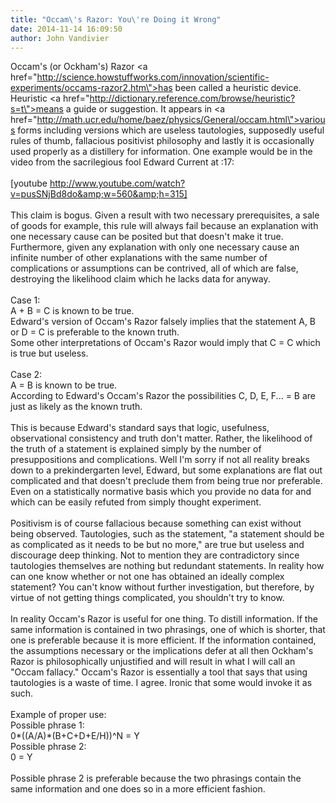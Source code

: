 ```yaml
---
title: "Occam\'s Razor: You\'re Doing it Wrong"
date: 2014-11-14 16:09:50
author: John Vandivier
---
```




Occam's (or Ockham's) Razor <a href=\"http://science.howstuffworks.com/innovation/scientific-experiments/occams-razor2.htm\">has been called a heuristic device</a>. Heuristic <a href=\"http://dictionary.reference.com/browse/heuristic?s=t\">means</a> a guide or suggestion. It appears in <a href=\"http://math.ucr.edu/home/baez/physics/General/occam.html\">various forms</a> including versions which are useless tautologies, supposedly useful rules of thumb, fallacious positivist philosophy and lastly it is occasionally used properly as a distillery for information. One example would be in the video from the sacrilegious fool Edward Current at :17:<br /><br />[youtube http://www.youtube.com/watch?v=pusSNjBd8do&amp;w=560&amp;h=315]<br /><br />This claim is bogus. Given a result with two necessary prerequisites, a sale of goods for example, this rule will always fail because an explanation with one necessary cause can be posited but that doesn't make it true. Furthermore, given any explanation with only one necessary cause an infinite number of other explanations with the same number of complications or assumptions can be contrived, all of which are false, destroying the likelihood claim which he lacks data for anyway.<br /><br />Case 1:<br />A + B = C is known to be true.<br />Edward's version of Occam's Razor falsely implies that the statement A, B or D = C is preferable to the known truth.<br />Some other interpretations of Occam's Razor would imply that C = C which is true but useless.<br /><br />Case 2:<br />A = B is known to be true.<br />According to Edward's Occam's Razor the possibilities C, D, E, F... = B are just as likely as the known truth.<br /><br />This is because Edward's standard says that logic, usefulness, observational consistency and truth don't matter. Rather, the likelihood of the truth of a statement is explained simply by the number of presuppositions and complications. Well I'm sorry if not all reality breaks down to a prekindergarten level, Edward, but some explanations are flat out complicated and that doesn't preclude them from being true nor preferable. Even on a statistically normative basis which you provide no data for and which can be easily refuted from simply thought experiment.<br /><br />Positivism is of course fallacious because something can exist without being observed. Tautologies, such as the statement, \"a statement should be as complicated as it needs to be but no more,\" are true but useless and discourage deep thinking. Not to mention they are contradictory since tautologies themselves are nothing but redundant statements. In reality how can one know whether or not one has obtained an ideally complex statement? You can't know without further investigation, but therefore, by virtue of not getting things complicated, you shouldn't try to know.<br /><br />In reality Occam's Razor is useful for one thing. To distill information. If the same information is contained in two phrasings, one of which is shorter, that one is preferable because it is more efficient. If the information contained, the assumptions necessary or the implications defer at all then Ockham's Razor is philosophically unjustified and will result in what I will call an \"Occam fallacy.\" Occam's Razor is essentially a tool that says that using tautologies is a waste of time. I agree. Ironic that some would invoke it as such.<br /><br />Example of proper use:<br />Possible phrase 1:<br />0*((A/A)*(B+C+D+E/H))^N = Y<br />Possible phrase 2:<br />0 = Y<br /><br />Possible phrase 2 is preferable because the two phrasings contain the same information and one does so in a more efficient fashion.